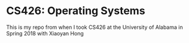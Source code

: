 # CS426: Operating Systems
This is my repo from when I took CS426 at the University of Alabama in Spring 2018 with Xiaoyan  Hong
